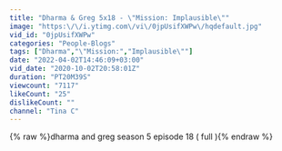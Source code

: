 ```yaml
---
title: "Dharma & Greg 5x18 - \"Mission: Implausible\""
image: "https:\/\/i.ytimg.com\/vi\/0jpUsifXWPw\/hqdefault.jpg"
vid_id: "0jpUsifXWPw"
categories: "People-Blogs"
tags: ["Dharma","\"Mission:","Implausible\""]
date: "2022-04-02T14:46:09+03:00"
vid_date: "2020-10-02T20:58:01Z"
duration: "PT20M39S"
viewcount: "7117"
likeCount: "25"
dislikeCount: ""
channel: "Tina C"
---
```

{% raw %}dharma and greg season 5 episode 18 ( full ){% endraw %}
